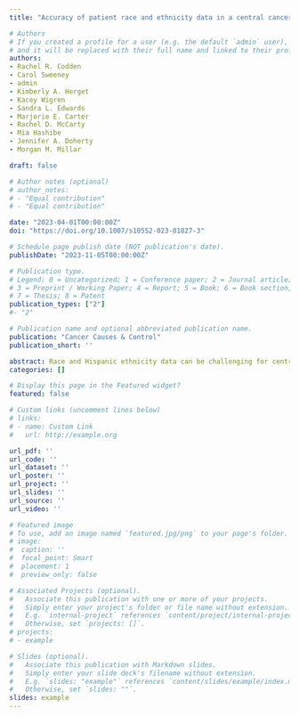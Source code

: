 ```yaml
---
title: "Accuracy of patient race and ethnicity data in a central cancer registry"

# Authors
# If you created a profile for a user (e.g. the default `admin` user), write the username (folder name) here 
# and it will be replaced with their full name and linked to their profile.
authors:
- Rachel R. Codden
- Carol Sweeney
- admin
- Kimberly A. Herget
- Kacey Wigren
- Sandra L. Edwards
- Marjorie E. Carter
- Rachel D. McCarty
- Mia Hashibe
- Jennifer A. Doherty
- Morgan M. Millar

draft: false

# Author notes (optional)
# author_notes:
# - "Equal contribution"
# - "Equal contribution"

date: "2023-04-01T00:00:00Z"
doi: "https://doi.org/10.1007/s10552-023-01827-3"

# Schedule page publish date (NOT publication's date).
publishDate: "2023-11-05T00:00:00Z"

# Publication type.
# Legend: 0 = Uncategorized; 1 = Conference paper; 2 = Journal article;
# 3 = Preprint / Working Paper; 4 = Report; 5 = Book; 6 = Book section;
# 7 = Thesis; 8 = Patent
publication_types: ["2"]
#- "2"

# Publication name and optional abbreviated publication name.
publication: "Cancer Causes & Control"
publication_short: ''

abstract: Race and Hispanic ethnicity data can be challenging for central cancer registries to collect. We evaluated the accuracy of the race and Hispanic ethnicity variables collected by the Utah Cancer Registry compared to self-report. Participants were 3,162 cancer survivors who completed questionnaires administered in 2015–2022 by the Utah Cancer Registry. Each survey included separate questions collecting race and Hispanic ethnicity, respectively. Registry-collected race and Hispanic ethnicity were compared to self-reported values for the same individuals. We calculated sensitivity and specificity for each race category and Hispanic ethnicity separately. Survey participants included 323 (10.2%) survivors identifying as Hispanic, a lower proportion Hispanic than the 12.1% in the registry Hispanic variable (sensitivity 88.2%, specificity 96.5%). For race, 43 participants (1.4%) self-identified as American Indian or Alaska Native (AIAN), 32 (1.0%) as Asian, 23 (0.7%) as Black or African American, 16 (0.5%) Pacific Islander (PI), and 2994 (94.7%) as White. The registry race variable classified a smaller proportion of survivors as members of each of these race groups except White. Sensitivity for classification of race as AIAN was 9.3%, Asian 40.6%, Black 60.9%, PI 25.0%, and specificity for each of these groups was > 99%. Sensitivity and specificity for White were 98.8% and 47.4%. Cancer registry race and Hispanic ethnicity data often did not match the individual’s self-identification. Of particular concern is the high proportion of AIAN individuals whose race is misclassified. Continued attention should be directed to the accurate capture of race and ethnicity data by hospitals. 
categories: []

# Display this page in the Featured widget?
featured: false

# Custom links (uncomment lines below)
# links:
# - name: Custom Link
#   url: http://example.org

url_pdf: ''
url_code: ''
url_dataset: ''
url_poster: ''
url_project: ''
url_slides: ''
url_source: ''
url_video: ''

# Featured image
# To use, add an image named `featured.jpg/png` to your page's folder. 
# image:
#  caption: ''
#  focal_point: Smart
#  placement: 1
#  preview_only: false

# Associated Projects (optional).
#   Associate this publication with one or more of your projects.
#   Simply enter your project's folder or file name without extension.
#   E.g. `internal-project` references `content/project/internal-project/index.md`.
#   Otherwise, set `projects: []`.
# projects:
# - example

# Slides (optional).
#   Associate this publication with Markdown slides.
#   Simply enter your slide deck's filename without extension.
#   E.g. `slides: "example"` references `content/slides/example/index.md`.
#   Otherwise, set `slides: ""`.
slides: example
---
```

